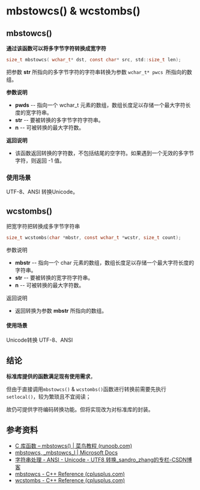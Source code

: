 # mbstowcs() & wcstombs()

## mbstowcs()

**通过该函数可以将多字节字符转换成宽字符**

```c
size_t mbstowcs( wchar_t* dst, const char* src, std::size_t len);
```

把参数 **str** 所指向的多字节字符的字符串转换为参数 `wchar_t* pwcs `所指向的数组。

**参数说明**

- **pwds** -- 指向一个 wchar_t 元素的数组，数组长度足以存储一个最大字符长度的宽字符串。
- **str** -- 要被转换的多字节字符字符串。
- **n** -- 可被转换的最大字符数。

**返回说明**

- 该函数返回转换的字符数，不包括结尾的空字符。如果遇到一个无效的多字节字符，则返回 -1 值。

### 使用场景

 UTF-8、ANSI 转换Unicode。

## wcstombs()

把宽字符把转换成多字节字符串

```c
size_t wcstombs(char *mbstr, const wchar_t *wcstr, size_t count);
```

参数说明

- **mbstr** -- 指向一个 char 元素的数组，数组长度足以存储一个最大字符长度的字符串。
- **str** -- 要被转换的宽字符字符串。
- **n** -- 可被转换的最大字符数。

返回说明

- 返回转换为参数 **mbstr** 所指向的数组。

#### 使用场景

Unicode转换 UTF-8、ANSI 

## 结论

**标准库提供的函数满足现有使用需求**，

但由于直接调用`mbstowcs()` & `wcstombs()`函数进行转换前需要先执行`setlocal()`，较为繁琐且不宜阅读；

故仍可提供字符编码转换功能。但将实现改为对标准库的封装。

## 参考资料

- [C 库函数 – mbstowcs() | 菜鸟教程 (runoob.com)](https://www.runoob.com/cprogramming/c-function-mbstowcs.html)
- [mbstowcs, _mbstowcs_l | Microsoft Docs](https://docs.microsoft.com/en-us/cpp/c-runtime-library/reference/mbstowcs-mbstowcs-l?view=msvc-160)
- [字符串处理 - ANSI - Unicode - UTF8 转换_sandro_zhang的专栏-CSDN博客](https://blog.csdn.net/sandro_zhang/article/details/7514413)
- [mbstowcs - C++ Reference (cplusplus.com)](https://cplusplus.com/reference/cstdlib/mbstowcs/)
- [wcstombs - C++ Reference (cplusplus.com)](https://cplusplus.com/reference/cstdlib/wcstombs/)

